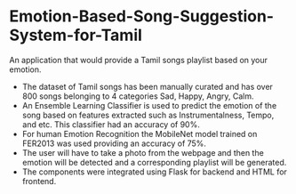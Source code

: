 # Emotion-Based-Song-Suggestion-System-for-Tamil
An application that would provide a Tamil songs playlist based on your emotion.
* The dataset of Tamil songs has been manually curated and has over 800 songs belonging to 4 categories Sad, Happy, Angry, Calm.
* An Ensemble Learning Classifier is used to predict the emotion of the song based on features extracted such as Instrumentalness, Tempo, and etc. This classifier had an accuracy of 90%.
* For human Emotion Recognition the MobileNet model trained on FER2013 was used providing an accuracy of 75%.
* The user will have to take a photo from the webpage and then the emotion will be detected and a corresponding playlist will be generated.
* The components were integrated using Flask for backend and HTML for frontend.
